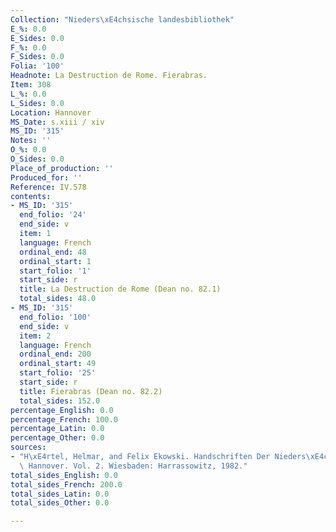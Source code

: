 ```yaml
---
Collection: "Nieders\xE4chsische landesbibliothek"
E_%: 0.0
E_Sides: 0.0
F_%: 0.0
F_Sides: 0.0
Folia: '100'
Headnote: La Destruction de Rome. Fierabras.
Item: 308
L_%: 0.0
L_Sides: 0.0
Location: Hannover
MS_Date: s.xiii / xiv
MS_ID: '315'
Notes: ''
O_%: 0.0
O_Sides: 0.0
Place_of_production: ''
Produced_for: ''
Reference: IV.578
contents:
- MS_ID: '315'
  end_folio: '24'
  end_side: v
  item: 1
  language: French
  ordinal_end: 48
  ordinal_start: 1
  start_folio: '1'
  start_side: r
  title: La Destruction de Rome (Dean no. 82.1)
  total_sides: 48.0
- MS_ID: '315'
  end_folio: '100'
  end_side: v
  item: 2
  language: French
  ordinal_end: 200
  ordinal_start: 49
  start_folio: '25'
  start_side: r
  title: Fierabras (Dean no. 82.2)
  total_sides: 152.0
percentage_English: 0.0
percentage_French: 100.0
percentage_Latin: 0.0
percentage_Other: 0.0
sources:
- "H\xE4rtel, Helmar, and Felix Ekowski. Handschriften Der Nieders\xE4chsischen Landesbibliothek\
  \ Hannover. Vol. 2. Wiesbaden: Harrassowitz, 1982."
total_sides_English: 0.0
total_sides_French: 200.0
total_sides_Latin: 0.0
total_sides_Other: 0.0

---
```

